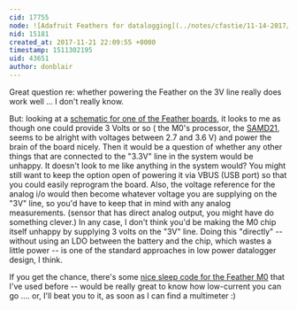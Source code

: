 ```yaml
---
cid: 17755
node: ![Adafruit Feathers for datalogging](../notes/cfastie/11-14-2017/adafruit-feathers-for-datalogging)
nid: 15181
created_at: 2017-11-21 22:09:55 +0000
timestamp: 1511302195
uid: 43651
author: donblair
---
```


Great question re: whether powering the Feather on the 3V line really does work well ... I don't really know.

But: looking at a [schematic for one of the Feather boards](https://cdn-learn.adafruit.com/assets/assets/000/028/801/original/adafruit_products_M0SCHEM.png?1448656357), it looks to me as though one could provide 3 Volts or so ( the M0's processor, the [SAMD21](http://www.atmel.com/products/microcontrollers/arm/sam-d.aspx#samd21), seems to be alright with voltages between 2.7 and 3.6 V) and power the brain of the board nicely.  Then it would be a question of whether any other things that are connected to the "3.3V" line in the system would be unhappy.  It doesn't look to me like anything in the system would?  You might still want to keep the option open of powering it via VBUS (USB port) so that you could easily reprogram the board.  Also, the voltage reference for the analog i/o would then become whatever voltage you are supplying on the "3V" line, so you'd have to keep that in mind with any analog measurements.  (sensor that has direct analog output, you might have do something clever.)   In any case, I don't think you'd be making the M0 chip itself unhappy by supplying 3 volts on the "3V" line.  Doing this "directly" -- without using an LDO between the battery and the chip, which wastes a little power -- is one of the standard approaches in low power datalogger design, I think.  

If you get the chance, there's some [nice sleep code for the Feather M0](https://github.com/cavemoa/Feather-M0-Adalogger) that I've used before -- would be really great to know how low-current you can go .... or, I'll beat you to it, as soon as I can find a multimeter :)